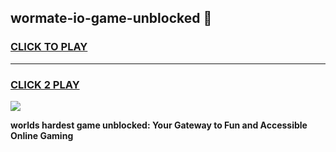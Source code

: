 
## wormate-io-game-unblocked 👋
<h3>
<a href="https://premium.freeplayer.one?title=wormate-io-game-unblocked&ref=14F">CLICK TO PLAY</a></h3>
<hr>

<h3>
<a href="https://premium.freeplayer.one?title=wormate-io-game-unblocked&ref=14F">CLICK 2 PLAY</a>
  
</h3>

<a href="https://premium.freeplayer.one?title=wormate-io-game-unblocked&ref=12F/"><img src="https://clearcache.store/games.png"></a>


**worlds hardest game unblocked: Your Gateway to Fun and Accessible Online Gaming**
